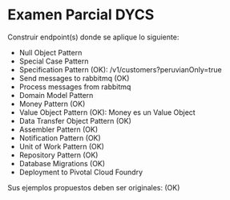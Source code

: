 # Examen Parcial DYCS

Construir endpoint(s) donde se aplique lo siguiente:

- Null Object Pattern
- Special Case Pattern
- Specification Pattern (OK): /v1/customers?peruvianOnly=true
- Send messages to rabbitmq (OK)
- Process messages from rabbitmq
- Domain Model Pattern
- Money Pattern (OK)
- Value Object Pattern (OK): Money es un Value Object
- Data Transfer Object Pattern (OK)
- Assembler Pattern (OK)
- Notification Pattern (OK)
- Unit of Work Pattern (OK)
- Repository Pattern (OK)
- Database Migrations (OK)
- Deployment to Pivotal Cloud Foundry

Sus ejemplos propuestos deben ser originales: (OK)